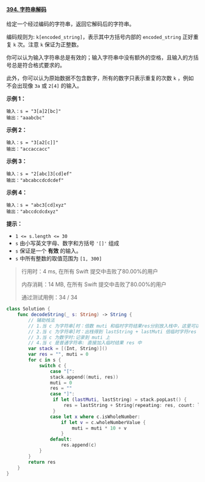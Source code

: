#### [394. 字符串解码](https://leetcode.cn/problems/decode-string/)

给定一个经过编码的字符串，返回它解码后的字符串。

编码规则为: `k[encoded_string]`，表示其中方括号内部的 `encoded_string` 正好重复 `k` 次。注意 `k` 保证为正整数。

你可以认为输入字符串总是有效的；输入字符串中没有额外的空格，且输入的方括号总是符合格式要求的。

此外，你可以认为原始数据不包含数字，所有的数字只表示重复的次数 `k` ，例如不会出现像 `3a` 或 `2[4]` 的输入。

 

**示例 1：**

```
输入：s = "3[a]2[bc]"
输出："aaabcbc"
```

**示例 2：**

```
输入：s = "3[a2[c]]"
输出："accaccacc"
```

**示例 3：**

```
输入：s = "2[abc]3[cd]ef"
输出："abcabccdcdcdef"
```

**示例 4：**

```
输入：s = "abc3[cd]xyz"
输出："abccdcdcdxyz"
```

 

**提示：**

- `1 <= s.length <= 30`
- `s` 由小写英文字母、数字和方括号 `'[]'` 组成
- `s` 保证是一个 **有效** 的输入。
- `s` 中所有整数的取值范围为 `[1, 300]` 



> 行用时：4 ms, 在所有 Swift 提交中击败了80.00%的用户
>
> 内存消耗：14 MB, 在所有 Swift 提交中击败了80.00%的用户
>
> 通过测试用例：34 / 34



```swift
class Solution {
    func decodeString(_ s: String) -> String {
        // 辅助栈法
        // 1.当 c 为字符串[时：倍数 muti 和临时字符结果res分别放入栈中，这里可以用元组
        // 2.当 c 为字符串]时：出栈得到 lastString + lastMuti 倍临时字符res
        // 3.当 c 为数字时:记录到 muti 上
        // 4.当 c 是普通字符串: 直接加入临时结果 res 中
        var stack = [(Int, String)]()
        var res = "", muti = 0
        for c in s {
            switch c {
                case "[": 
                stack.append((muti, res))
                muti = 0
                res = ""
                case "]":
                 if let (lastMuti, lastString) = stack.popLast() {
                     res = lastString + String(repeating: res, count: lastMuti)
                 }
                case let x where c.isWholeNumber:
                    if let v = c.wholeNumberValue {
                        muti = muti * 10 + v
                    }
                default:
                    res.append(c)
            }
        }
        return res
    }
}
```

